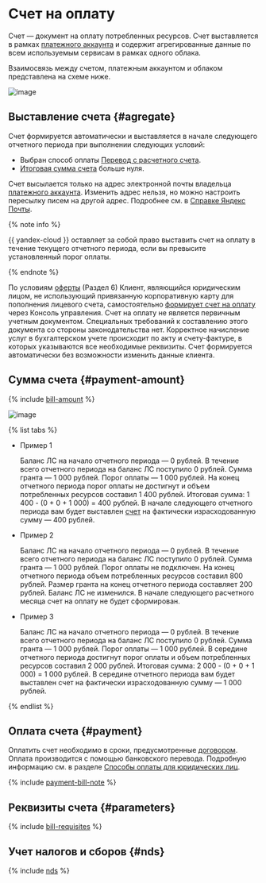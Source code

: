 # Счет на оплату

Счет — документ на оплату потребленных ресурсов. Счет выставляется в рамках [платежного аккаунта](billing-account.md) и содержит агрегированные данные по всем используемым сервисам в рамках одного облака.


Взаимосвязь между счетом, платежным аккаунтом и облаком представлена на схеме ниже.

![image](../../_assets/billing/1-1-cloud.png)


## Выставление счета {#agregate}

Счет формируется автоматически и выставляется в начале следующего отчетного периода при выполнении следующих условий:
* Выбран способ оплаты [Перевод с расчетного счета](../payment/payment-methods-business.md).
* [Итоговая сумма счета](#payment-amount) больше нуля.

Счет высылается только на адрес электронной почты владельца [платежного аккаунта](billing-account.md). Изменить адрес нельзя, но можно настроить пересылку писем на другой адрес. Подробнее см. в [Справке Яндекс Почты](https://yandex.ru/support/mail/web/preferences/filters/forwarding.html).


{% note info %}

{{ yandex-cloud }} оставляет за собой право выставить счет на оплату в течение текущего отчетного периода, если вы превысите установленный порог оплаты.

{% endnote %}

По условиям [оферты](https://yandex.ru/legal/cloud_oferta/) (Раздел 6) Клиент, являющийся юридическим лицом, не использующий привязанную корпоративную карту для пополнения лицевого счета, самостоятельно [формирует счет на оплату](../operations/pay-the-bill.md#legal-entities) через Консоль управления.
Счет на оплату не является первичным учетным документом. Специальных требований к составлению этого документа со стороны законодательства нет. Корректное начисление услуг в бухгалтерском учете происходит по акту и счету-фактуре, в которых указываются все необходимые реквизиты. Счет формируется автоматически без возможности изменить данные клиента.

## Сумма счета {#payment-amount}

{% include [bill-amount](../_includes/bill-amount.md) %}


![image](../../_assets/billing/formula.png)

{% list tabs %}


- Пример 1

  Баланс ЛС на начало отчетного периода — 0 рублей.
  В течение всего отчетного периода на баланс ЛС поступило 0 рублей.
  Сумма гранта — 1 000 рублей.
  Порог оплаты — 1 000 рублей.
  На конец отчетного периода порог оплаты не достигнут и объем потребленных ресурсов составил 1 400 рублей.
  Итоговая сумма: 1 400 - (0 + 0 + 1 000) = 400 рублей.
  В начале следующего отчетного периода вам будет выставлен [счет](../operations/spell-out-bill.md) на фактически израсходованную сумму — 400 рублей.

- Пример 2

  Баланс ЛС на начало отчетного периода — 0 рублей.
  В течение всего отчетного периода на баланс ЛС поступило 0 рублей.
  Сумма гранта — 1 000 рублей.
  Порог оплаты не подключен.
  На конец отчетного периода объем потребленных ресурсов составил 800 рублей.
  Размер гранта на конец отчетного периода составляет 200 рублей. Баланс ЛС не изменился.
  В начале следующего расчетного месяца счет на оплату не будет сформирован.

- Пример 3

  Баланс ЛС на начало отчетного периода — 0 рублей.
  В течение всего отчетного периода на баланс ЛС поступило 0 рублей.
  Сумма гранта — 1 000 рублей.
  Порог оплаты — 1 000 рублей.
  В середине отчетного периода достигнут порог оплаты и объем потребленных ресурсов составил 2 000 рублей.
  Итоговая сумма: 2 000 - (0 + 0 + 1 000) = 1 000 рублей.
  В середине отчетного периода вам будет выставлен счет на фактически израсходованную сумму — 1 000 рублей.



{% endlist %}


## Оплата счета {#payment}

Оплатить счет необходимо в сроки, предусмотренные [договором](../concepts/contract.md). Оплата производится с помощью банковского перевода. Подробную информацию см. в разделе [Способы оплаты для юридических лиц](../payment/payment-methods-business.md).

{% include [payment-bill-note](../_includes/payment-bill-note.md) %}

## Реквизиты счета {#parameters}

{% include [bill-requisites](../_includes/bill-requisites.md) %}


## Учет налогов и сборов {#nds}

{% include [nds](../_includes/nds.md) %}
